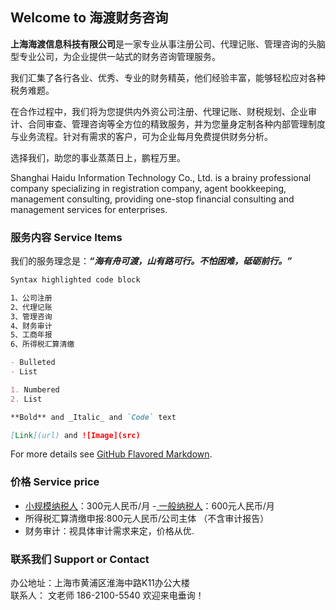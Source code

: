 ## Welcome to 海渡财务咨询

**上海海渡信息科技有限公司**是一家专业从事注册公司、代理记账、管理咨询的头脑型专业公司，为企业提供一站式的财务咨询管理服务。

我们汇集了各行各业、优秀、专业的财务精英，他们经验丰富，能够轻松应对各种税务难题。

在合作过程中，我们将为您提供内外资公司注册、代理记账、财税规划、企业审计、合同审查、管理咨询等全方位的精致服务，并为您量身定制各种内部管理制度与业务流程。针对有需求的客户，可为企业每月免费提供财务分析。

选择我们，助您的事业蒸蒸日上，鹏程万里。


Shanghai Haidu Information Technology Co., Ltd. is a brainy professional company specializing in registration company, agent bookkeeping, management consulting, providing one-stop financial consulting and management services for enterprises.


### 服务内容 Service Items

我们的服务理念是：***“海有舟可渡，山有路可行。不怕困难，砥砺前行。”***

```markdown
Syntax highlighted code block

1、公司注册
2、代理记账
3、管理咨询
4、财务审计
5、工商年报
6、所得税汇算清缴

- Bulleted
- List

1. Numbered
2. List

**Bold** and _Italic_ and `Code` text

[Link](url) and ![Image](src)
```

For more details see [GitHub Flavored Markdown](https://guides.github.com/features/mastering-markdown/).

### 价格 Service price
- [小规模纳税人](https://baike.baidu.com/item/%E5%B0%8F%E8%A7%84%E6%A8%A1%E7%BA%B3%E7%A8%8E%E4%BA%BA/5503770?fr=aladdin)：300元人民币/月
-[ 一般纳税人](https://baike.baidu.com/item/%E4%B8%80%E8%88%AC%E7%BA%B3%E7%A8%8E%E4%BA%BA)：600元人民币/月
- 所得税汇算清缴申报:800元人民币/公司主体  （不含审计报告）
- 财务审计：视具体审计需求来定，价格从优.

### 联系我们  Support or Contact  

办公地址：上海市黄浦区淮海中路K11办公大楼  
联系人： 文老师   186-2100-5540
欢迎来电垂询！
